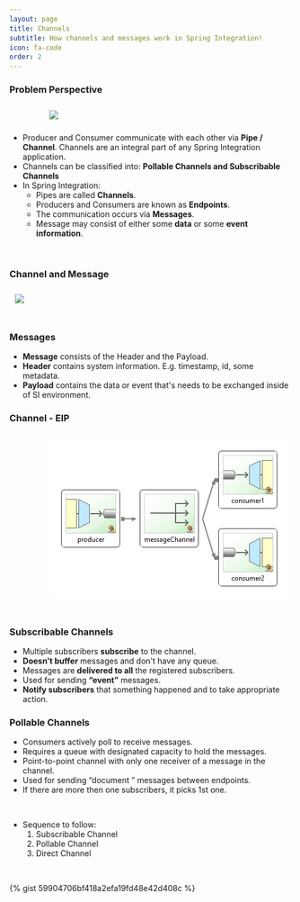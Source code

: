 ```yaml
---
layout: page
title: Channels
subtitle: How channels and messages work in Spring Integration!
icon: fa-code
order: 2
---
```


### Problem Perspective
<img src="{{ site.baseurl }}/imgs/Picture1.png" style="display: block; padding: 2% 0% 2% 14%;"/>


- Producer and Consumer communicate with each other via **Pipe / Channel**. Channels are an integral part of any Spring Integration application.
- Channels can be classified into: **Pollable Channels and Subscribable Channels**
- In Spring Integration:
	- Pipes are called **Channels**.
	- Producers and Consumers are known as **Endpoints**.
	- The communication occurs via **Messages**.
	- Message may consist of either some **data** or some **event information**.

<br/>

### Channel and Message   
<img src="{{ site.baseurl }}/imgs/channels-messages.png" style="display: block; padding: 2% 0% 2% 2%;" width="90%" height="auto"/>  
  
<br/>
  
### Messages

- **Message** consists of the Header and the Payload.
- **Header** contains system information. E.g. timestamp, id, some metadata.
- **Payload** contains the data or event that's needs to be exchanged inside of SI environment.
  
### Channel - EIP
<img src="./imgs/Channels.PNG" style="display: block; padding: 2% 0% 2% 14%;"/>
  
<br/>
  
### Subscribable Channels 

- Multiple subscribers **subscribe** to the channel.
- **Doesn't buffer** messages and don't have any queue.
- Messages are **delivered to all** the registered subscribers.
- Used for sending **“event”** messages.
- **Notify subscribers** that something happened and to take appropriate action.


### Pollable Channels

- Consumers actively poll to receive messages.
- Requires a queue with designated capacity to hold the messages.
- Point-to-point channel with only one receiver of a message in the channel.
- Used for sending “document ” messages between endpoints.
- If there are more then one subscribers, it picks 1st one.

  
<br/>
  
- Sequence to follow: 
	1. Subscribable Channel
	2. Pollable Channel
	3. Direct Channel
	
<br/>
	
{% gist 59904706bf418a2efa19fd48e42d408c %}